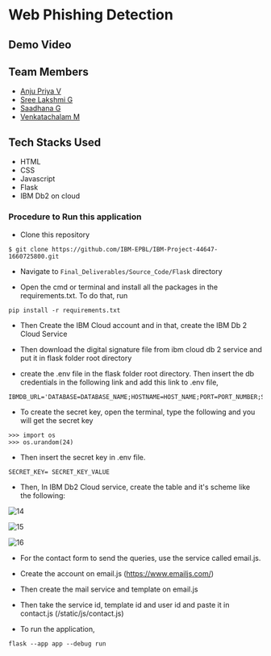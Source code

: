 # Web Phishing Detection

## Demo Video


## Team Members
- <a href="https://github.com/anjupriya-v">Anju Priya V</a>
- <a href="https://github.com/sreelakshmig009">Sree Lakshmi G</a>
- <a href="https://github.com/saadhanag13">Saadhana G</a>
- <a href="https://github.com/M-Venkatachalam">Venkatachalam M</a>

## Tech Stacks Used

- HTML
- CSS
- Javascript
- Flask
- IBM Db2 on cloud

### Procedure to Run this application

- Clone this repository
```
$ git clone https://github.com/IBM-EPBL/IBM-Project-44647-1660725800.git
```

- Navigate to `Final_Deliverables/Source_Code/Flask` directory

- Open the cmd or terminal and install all the packages in the requirements.txt. To do that, run
```
pip install -r requirements.txt
```

- Then Create the IBM Cloud account and in that, create the IBM Db 2 Cloud Service

- Then download the digital signature file from ibm cloud db 2 service and put it in flask folder root directory

- create the .env file in the flask folder root directory. Then insert the db credentials in the following link and add this link to .env file,
```
IBMDB_URL='DATABASE=DATABASE_NAME;HOSTNAME=HOST_NAME;PORT=PORT_NUMBER;SECURITY=SSL;SSLServerCertificate=DigiCertGlobalRootCA.crt;UID=USER_ID;PWD=PASSWORD'
```

- To create the secret key, open the terminal, type the following and you will get the secret key
```
>>> import os
>>> os.urandom(24)
```

- Then insert the secret key in .env file.
```
SECRET_KEY= SECRET_KEY_VALUE
```

- Then, In IBM Db2 Cloud service, create the table and it's scheme like the following:

![14](https://user-images.githubusercontent.com/113231326/202849986-4a42c4f7-a378-4126-9562-101d8bb63974.jpg)

![15](https://user-images.githubusercontent.com/113231326/202849988-d0508afd-85ae-4a0a-a75a-09f5b766a2b5.jpg)

![16](https://user-images.githubusercontent.com/113231326/202849989-a25d06ac-baee-442e-a5ed-52fb599db8bf.jpg)


- For the contact form to send the queries, use the service called email.js.

- Create the account on email.js (https://www.emailjs.com/)

- Then create the mail service and template on email.js

- Then take the service id, template id and user id and paste it in contact.js (/static/js/contact.js)

- To run the application,
 ```
flask --app app --debug run
```
